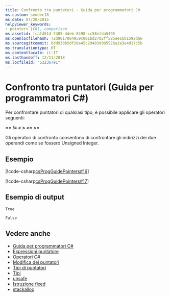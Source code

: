 ```yaml
---
title: Confronto tra puntatori - Guida per programmatori C#
ms.custom: seodec18
ms.date: 07/20/2015
helpviewer_keywords:
- pointers [C#], comparison
ms.assetid: fcafd514-7405-4deb-8490-cc58efda5495
ms.openlocfilehash: 72d9017064959c801bd2702ff585ee16b1592da6
ms.sourcegitcommit: bdd930b5df20a45c29483d905526a2a3e4d17c5b
ms.translationtype: HT
ms.contentlocale: it-IT
ms.lasthandoff: 12/11/2018
ms.locfileid: "53236791"
---
```

# <a name="pointer-comparison-c-programming-guide"></a>Confronto tra puntatori (Guida per programmatori C#)
Per confrontare puntatori di qualsiasi tipo, è possibile applicare gli operatori seguenti:  
  
 **==   !=   \<   >   \<=   >=**  
  
 Gli operatori di confronto consentono di confrontare gli indirizzi dei due operandi come se fossero Unsigned Integer.  
  
## <a name="example"></a>Esempio  
 [!code-csharp[csProgGuidePointers#16](../../../csharp/programming-guide/unsafe-code-pointers/codesnippet/CSharp/pointer-comparison_1.cs)]  
  
 [!code-csharp[csProgGuidePointers#17](../../../csharp/programming-guide/unsafe-code-pointers/codesnippet/CSharp/pointer-comparison_2.cs)]  
  
## <a name="sample-output"></a>Esempio di output  
 `True`  
  
 `False`  
  
## <a name="see-also"></a>Vedere anche

- [Guida per programmatori C#](../../../csharp/programming-guide/index.md)  
- [Espressioni puntatore](../../../csharp/programming-guide/unsafe-code-pointers/pointer-expressions.md)  
- [Operatori C#](../../../csharp/language-reference/operators/index.md)  
- [Modifica dei puntatori](../../../csharp/programming-guide/unsafe-code-pointers/manipulating-pointers.md)  
- [Tipi di puntatori](../../../csharp/programming-guide/unsafe-code-pointers/pointer-types.md)  
- [Tipi](../../../csharp/language-reference/keywords/types.md)  
- [unsafe](../../../csharp/language-reference/keywords/unsafe.md)  
- [Istruzione fixed](../../../csharp/language-reference/keywords/fixed-statement.md)  
- [stackalloc](../../../csharp/language-reference/keywords/stackalloc.md)
